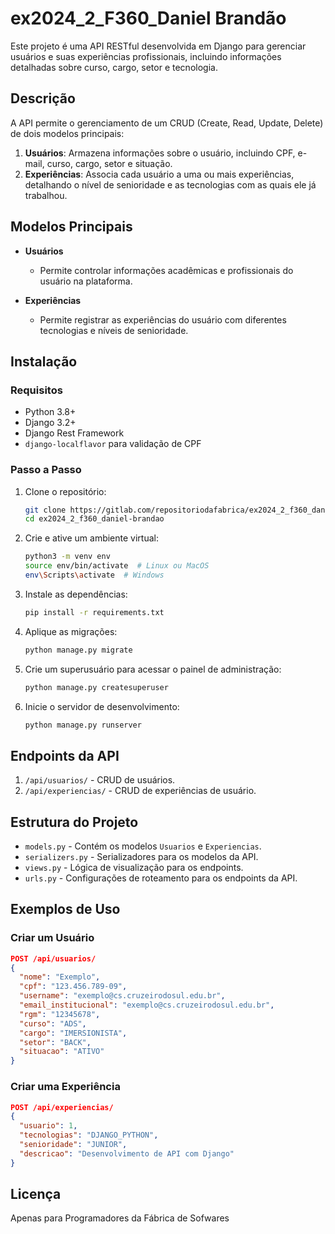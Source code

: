 # ex2024_2_F360_Daniel Brandão

Este projeto é uma API RESTful desenvolvida em Django para gerenciar usuários e suas experiências profissionais, incluindo informações detalhadas sobre curso, cargo, setor e tecnologia.

## Descrição

A API permite o gerenciamento de um CRUD (Create, Read, Update, Delete) de dois modelos principais:
1. **Usuários**: Armazena informações sobre o usuário, incluindo CPF, e-mail, curso, cargo, setor e situação.
2. **Experiências**: Associa cada usuário a uma ou mais experiências, detalhando o nível de senioridade e as tecnologias com as quais ele já trabalhou.

## Modelos Principais

- **Usuários**
  - Permite controlar informações acadêmicas e profissionais do usuário na plataforma.

- **Experiências**

  - Permite registrar as experiências do usuário com diferentes tecnologias e níveis de senioridade.

## Instalação

### Requisitos

- Python 3.8+
- Django 3.2+
- Django Rest Framework
- `django-localflavor` para validação de CPF

### Passo a Passo

1. Clone o repositório:

    ```bash
    git clone https://gitlab.com/repositoriodafabrica/ex2024_2_f360_daniel-brandao.git
    cd ex2024_2_f360_daniel-brandao
    ```

2. Crie e ative um ambiente virtual:

    ```bash
    python3 -m venv env
    source env/bin/activate  # Linux ou MacOS
    env\Scripts\activate  # Windows
    ```

3. Instale as dependências:

    ```bash
    pip install -r requirements.txt
    ```

4. Aplique as migrações:

    ```bash
    python manage.py migrate
    ```

5. Crie um superusuário para acessar o painel de administração:

    ```bash
    python manage.py createsuperuser
    ```

6. Inicie o servidor de desenvolvimento:

    ```bash
    python manage.py runserver
    ```

## Endpoints da API

1. `/api/usuarios/` - CRUD de usuários.
2. `/api/experiencias/` - CRUD de experiências de usuário.

## Estrutura do Projeto

- `models.py` - Contém os modelos `Usuarios` e `Experiencias`.
- `serializers.py` - Serializadores para os modelos da API.
- `views.py` - Lógica de visualização para os endpoints.
- `urls.py` - Configurações de roteamento para os endpoints da API.

## Exemplos de Uso

### Criar um Usuário

```json
POST /api/usuarios/
{
  "nome": "Exemplo",
  "cpf": "123.456.789-09",
  "username": "exemplo@cs.cruzeirodosul.edu.br",
  "email_institucional": "exemplo@cs.cruzeirodosul.edu.br",
  "rgm": "12345678",
  "curso": "ADS",
  "cargo": "IMERSIONISTA",
  "setor": "BACK",
  "situacao": "ATIVO"
}
````
### Criar uma Experiência 
```json
POST /api/experiencias/
{
  "usuario": 1,
  "tecnologias": "DJANGO_PYTHON",
  "senioridade": "JUNIOR",
  "descricao": "Desenvolvimento de API com Django"
}
```

## Licença 
Apenas para Programadores da Fábrica de Sofwares

